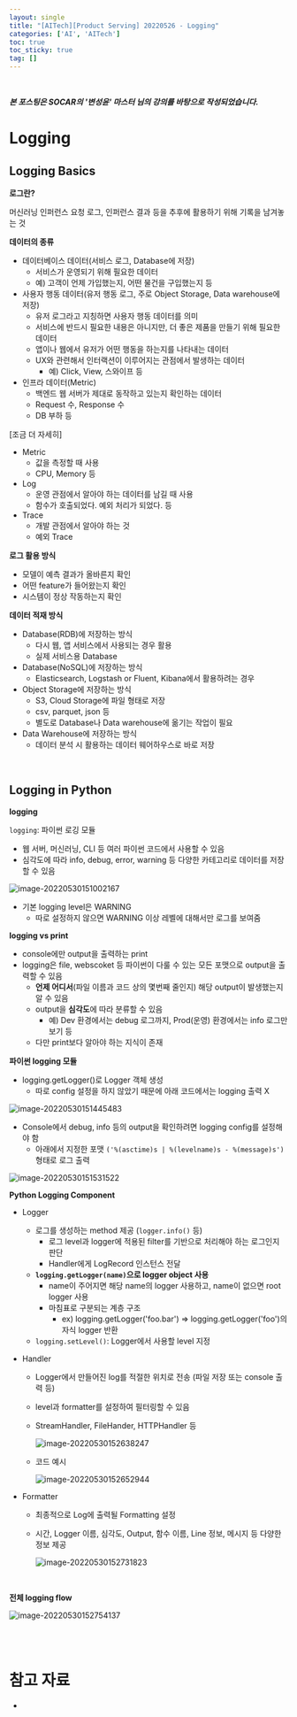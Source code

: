 ```yaml
---
layout: single
title: "[AITech][Product Serving] 20220526 - Logging"
categories: ['AI', 'AITech']
toc: true
toc_sticky: true
tag: []
---
```




<br>

_**본 포스팅은 SOCAR의 '변성윤' 마스터 님의 강의를 바탕으로 작성되었습니다.**_

# Logging

## Logging Basics

**로그란?**

머신러닝 인퍼런스 요청 로그, 인퍼런스 결과 등을 추후에 활용하기 위해 기록을 남겨놓는 것

**데이터의 종류**

* 데이터베이스 데이터(서비스 로그, Database에 저장)
  * 서비스가 운영되기 위해 필요한 데이터
  * 예) 고객이 언제 가입했는지, 어떤 물건을 구입했는지 등
* 사용자 행동 데이터(유저 행동 로그, 주로 Object Storage, Data warehouse에 저장)
  * 유저 로그라고 지칭하면 사용자 행동 데이터를 의미
  * 서비스에 반드시 필요한 내용은 아니지만, 더 좋은 제품을 만들기 위해 필요한 데이터
  * 앱이나 웹에서 유저가 어떤 행동을 하는지를 나타내는 데이터
  * UX와 관련해서 인터랙션이 이루어지는 관점에서 발생하는 데이터
    * 예) Click, View, 스와이프 등
* 인프라 데이터(Metric)
  * 백엔드 웹 서버가 제대로 동작하고 있는지 확인하는 데이터
  * Request 수, Response 수
  * DB 부하 등

[조금 더 자세히]

* Metric
  * 값을 측정할 때 사용
  * CPU, Memory 등
* Log
  * 운영 관점에서 알아야 하는 데이터를 남길 때 사용
  * 함수가 호출되었다. 예외 처리가 되었다. 등
* Trace
  * 개발 관점에서 알아야 하는 것
  * 예외 Trace

**로그 활용 방식**

* 모델이 예측 결과가 올바른지 확인
* 어떤 feature가 들어왔는지 확인
* 시스템이 정상 작동하는지 확인

**데이터 적재 방식**

* Database(RDB)에 저장하는 방식
  * 다시 웹, 앱 서비스에서 사용되는 경우 활용
  * 실제 서비스용 Database
* Database(NoSQL)에 저장하는 방식
  * Elasticsearch, Logstash or Fluent, Kibana에서 활용하려는 경우
* Object Storage에 저장하는 방식
  * S3, Cloud Storage에 파일 형태로 저장
  * csv, parquet, json 등
  * 별도로 Database나 Data warehouse에 옮기는 작업이 필요
* Data Warehouse에 저장하는 방식
  * 데이터 분석 시 활용하는 데이터 웨어하우스로 바로 저장











<br>

## Logging in Python

**logging**

`logging`: 파이썬 로깅 모듈

* 웹 서버, 머신러닝, CLI 등 여러 파이썬 코드에서 사용할 수 있음
* 심각도에 따라 info, debug, error, warning 등 다양한 카테고리로 데이터를 저장할 수 있음

![image-20220530151002167](https://user-images.githubusercontent.com/70505378/170930497-5c98120b-2034-4bdd-ac19-edc36972dc5f.png)

* 기본 logging level은 WARNING
  * 따로 설정하지 않으면 WARNING 이상 레벨에 대해서만 로그를 보여줌

**logging vs print**

* console에만 output을 출력하는 print
* logging은 file, webscoket 등 파이썬이 다룰 수 있는 모든 포맷으로 output을 출력할 수 있음
  * **언제 어디서**(파일 이름과 코드 상의 몇번째 줄인지) 해당 output이 발생했는지 알 수 있음
  * output을 **심각도**에 따라 분류할 수 있음
    * 예) Dev 환경에서는 debug 로그까지, Prod(운영) 환경에서는 info 로그만 보기 등
  * 다만 print보다 알아야 하는 지식이 존재

**파이썬 logging 모듈**

* logging.getLogger()로 Logger 객체 생성
  * 따로 config 설정을 하지 않았기 때문에 아래 코드에서는 logging 출력 X

![image-20220530151445483](https://user-images.githubusercontent.com/70505378/170930499-93fc8cc0-b54a-4639-926e-ed209484a617.png)

* Console에서 debug, info 등의 output을 확인하려면 logging config를 설정해야 함
  * 아래에서 지정한 포맷 `('%(asctime)s | %(levelname)s - %(message)s')` 형태로 로그 출력

![image-20220530151531522](https://user-images.githubusercontent.com/70505378/170930500-c1602773-24f6-42d5-b6f5-3236a5f62d4e.png)

**Python Logging Component**

* Logger

  * 로그를 생성하는 method 제공 (`logger.info()` 등)
    * 로그 level과 logger에 적용된 filter를 기반으로 처리해야 하는 로그인지 판단
    * Handler에게 LogRecord 인스턴스 전달
  * **`logging.getLogger(name)`으로 logger object 사용**
    * name이 주어지면 해당 name의 logger 사용하고, name이 없으면 root logger 사용
    * 마침표로 구분되는 계층 구조
      * ex) logging.getLogger('foo.bar') => logging.getLogger('foo')의 자식 logger 반환
  * `logging.setLevel()`: Logger에서 사용할 level 지정

* Handler

  * Logger에서 만들어진 log를 적절한 위치로 전송 (파일 저장 또는 console 출력 등)

  * level과 formatter를 설정하여 필터링할 수 있음

  * StreamHandler, FileHander, HTTPHandler 등

    ![image-20220530152638247](https://user-images.githubusercontent.com/70505378/170930501-f161a819-4932-4291-8bd1-494889a3ad56.png)

  * 코드 예시

    ![image-20220530152652944](https://user-images.githubusercontent.com/70505378/170930503-d87c7073-04df-4feb-8b6c-6e3dbc94810f.png)

* Formatter

  * 최종적으로 Log에 출력될 Formatting 설정

  * 시간, Logger 이름, 심각도, Output, 함수 이름, Line 정보, 메시지 등 다양한 정보 제공

    ![image-20220530152731823](https://user-images.githubusercontent.com/70505378/170930506-ec2595d9-34b1-48f9-8b10-c5f606064b1f.png)

<br>

**전체 logging flow**

![image-20220530152754137](https://user-images.githubusercontent.com/70505378/170930507-7cd70018-dc42-4249-a02a-c5ce1bffb96c.png)











<br>

<br>

# 참고 자료

* 
